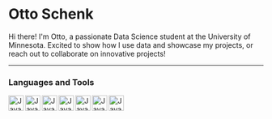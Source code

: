 # Otto Schenk

Hi there! I'm Otto, a passionate Data Science student at the University of Minnesota. Excited to show how I use data and showcase my projects, or reach out to collaborate on innovative projects!

---

### Languages and Tools

<img align="left" alt="Java" width="30px" style = "padding-righht:10px;" src="https://cdn.jsdelivr.net/gh/devicons/devicon/icons/python/python-original-wordmark.svg" />
<img align="left" alt="Java" width="30px" style = "padding-righht:10px;" src="https://cdn.jsdelivr.net/gh/devicons/devicon/icons/java/java-original-wordmark.svg" />
<img align="left" alt="Java" width="30px" style = "padding-righht:10px;" src="https://cdn.jsdelivr.net/gh/devicons/devicon/icons/r/r-original.svg" />
<img align="left" alt="Java" width="30px" style = "padding-righht:10px;" src="https://cdn.jsdelivr.net/gh/devicons/devicon/icons/tensorflow/tensorflow-original.svg" />
<img align="left" alt="Java" width="30px" style = "padding-righht:10px;" src="https://cdn.jsdelivr.net/gh/devicons/devicon/icons/pandas/pandas-original.svg" />
<img align="left" alt="Java" width="30px" style = "padding-righht:10px;" src="https://cdn.jsdelivr.net/gh/devicons/devicon/icons/c/c-original.svg" />
<img align="left" alt="Java" width="30px" style = "padding-righht:10px;" src="https://cdn.jsdelivr.net/gh/devicons/devicon/icons/jupyter/jupyter-original-wordmark.svg" />
